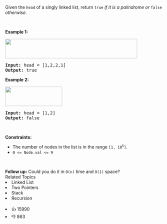 <p>Given the <code>head</code> of a singly linked list, return <code>true</code><em> if it is a </em><span data-keyword="palindrome-sequence"><em>palindrome</em></span><em> or </em><code>false</code><em> otherwise</em>.</p>

<p>&nbsp;</p> 
<p><strong class="example">Example 1:</strong></p> 
<img alt="" src="https://assets.leetcode.com/uploads/2021/03/03/pal1linked-list.jpg" style="width: 422px; height: 62px;" /> 
<pre>
<strong>Input:</strong> head = [1,2,2,1]
<strong>Output:</strong> true
</pre>

<p><strong class="example">Example 2:</strong></p> 
<img alt="" src="https://assets.leetcode.com/uploads/2021/03/03/pal2linked-list.jpg" style="width: 182px; height: 62px;" /> 
<pre>
<strong>Input:</strong> head = [1,2]
<strong>Output:</strong> false
</pre>

<p>&nbsp;</p> 
<p><strong>Constraints:</strong></p>

<ul> 
 <li>The number of nodes in the list is in the range <code>[1, 10<sup>5</sup>]</code>.</li> 
 <li><code>0 &lt;= Node.val &lt;= 9</code></li> 
</ul>

<p>&nbsp;</p> 
<strong>Follow up:</strong> Could you do it in 
<code>O(n)</code> time and 
<code>O(1)</code> space?

<div><div>Related Topics</div><div><li>Linked List</li><li>Two Pointers</li><li>Stack</li><li>Recursion</li></div></div><br><div><li>👍 15990</li><li>👎 863</li></div>